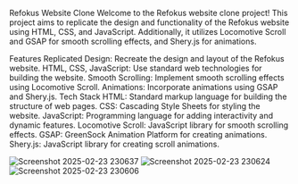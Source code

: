 Refokus Website Clone
Welcome to the Refokus website clone project! This project aims to replicate the design and functionality of the Refokus website using HTML, CSS, and JavaScript. Additionally, it utilizes Locomotive Scroll and GSAP for smooth scrolling effects, and Shery.js for animations.

Features
Replicated Design: Recreate the design and layout of the Refokus website.
HTML, CSS, JavaScript: Use standard web technologies for building the website.
Smooth Scrolling: Implement smooth scrolling effects using Locomotive Scroll.
Animations: Incorporate animations using GSAP and Shery.js.
Tech Stack
HTML: Standard markup language for building the structure of web pages.
CSS: Cascading Style Sheets for styling the website.
JavaScript: Programming language for adding interactivity and dynamic features.
Locomotive Scroll: JavaScript library for smooth scrolling effects.
GSAP: GreenSock Animation Platform for creating animations.
Shery.js: JavaScript library for creating scroll animations.

![Screenshot 2025-02-23 230637](https://github.com/user-attachments/assets/ecabf3b7-2b7f-4139-ae3f-d1904962c411)
![Screenshot 2025-02-23 230624](https://github.com/user-attachments/assets/c62b4ac3-0ec6-4ae5-9118-ebb5a8caaa76)
![Screenshot 2025-02-23 230606](https://github.com/user-attachments/assets/0c565103-596d-4f1f-bcc5-4927e1451da6)
